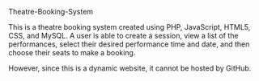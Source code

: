 Theatre-Booking-System

This is a theatre booking system created using PHP, JavaScript, HTML5, CSS, and MySQL. 
A user is able to create a session, view a list of the performances, select their desired performance time and date, and then choose their seats to make a booking.

However, since this is a dynamic website, it cannot be hosted by GitHub.
